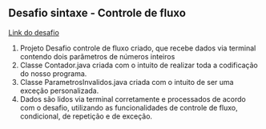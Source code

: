 ## Desafio sintaxe - Controle de fluxo

[Link do desafio](https://github.com/digitalinnovationone/trilha-java-basico/tree/main/desafios/controle-fluxo)

1. Projeto Desafio controle de fluxo criado, que recebe dados via terminal contendo dois parâmetros de números inteiros
2. Classe Contador.java criada com o intuito de realizar toda a codificação do nosso programa.
3. Classe ParametrosInvalidos.java criada com o intuito de ser uma exceção personalizada.
4. Dados são lidos via terminal corretamente e processados de acordo com o desafio, utilizando as funcionalidades de controle de fluxo, condicional, de repetição e de exceção.
